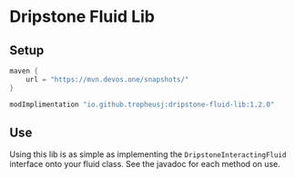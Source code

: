 # Dripstone Fluid Lib

## Setup
```groovy
maven {
    url = "https://mvn.devos.one/snapshots/"
}
```
```groovy
modImplimentation "io.github.tropheusj:dripstone-fluid-lib:1.2.0"
```

## Use
Using this lib is as simple as implementing the `DripstoneInteractingFluid`
interface onto your fluid class. See the javadoc for each method on use.
